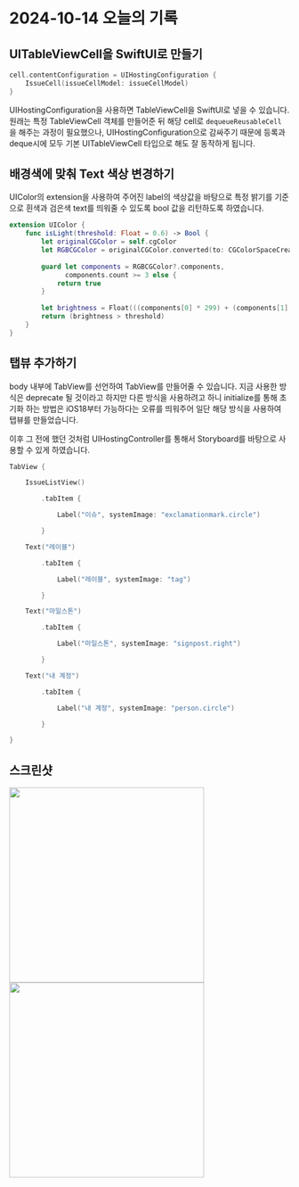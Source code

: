 
# 2024-10-14 오늘의 기록
## UITableViewCell을 SwiftUI로 만들기
```swift
cell.contentConfiguration = UIHostingConfiguration {
	IssueCell(issueCellModel: issueCellModel)
}
```
UIHostingConfiguration을 사용하면 TableViewCell을 SwiftUI로 넣을 수 있습니다.
원래는 특정 TableViewCell 객체를 만들어준 뒤 해당 cell로 `dequeueReusableCell` 을 해주는 과정이 필요했으나, UIHostingConfiguration으로 감싸주기 때문에 등록과 deque시에 모두 기본 UITableViewCell 타입으로 해도 잘 동작하게 됩니다.

## 배경색에 맞춰 Text 색상 변경하기
UIColor의 extension을 사용하여 주어진 label의 색상값을 바탕으로 특정 밝기를 기준으로 흰색과 검은색 text를 띄워줄 수 있도록 bool 값을 리턴하도록 하였습니다.
```swift
extension UIColor {
    func isLight(threshold: Float = 0.6) -> Bool {
        let originalCGColor = self.cgColor
        let RGBCGColor = originalCGColor.converted(to: CGColorSpaceCreateDeviceRGB(), intent: .defaultIntent, options: nil)
        
        guard let components = RGBCGColor?.components,
              components.count >= 3 else {
            return true
        }
        
        let brightness = Float(((components[0] * 299) + (components[1] * 587) + (components[2] * 114)) / 1000)
        return (brightness > threshold)
    }
}
```

## 탭뷰 추가하기
body 내부에 TabView를 선언하여 TabView를 만들어줄 수 있습니다.
지금 사용한 방식은 deprecate 될 것이라고 하지만 다른 방식을 사용하려고 하니 initialize를 통해 초기화 하는 방법은 iOS18부터 가능하다는 오류를 띄워주어 일단 해당 방식을 사용하여 탭뷰를 만들었습니다.

이후 그 전에 했던 것처럼 UIHostingController를 통해서 Storyboard를 바탕으로 사용할 수 있게 하였습니다.
```swift
TabView {

	IssueListView()

		.tabItem {

			Label("이슈", systemImage: "exclamationmark.circle")

		}

	Text("레이블")

		.tabItem {

			Label("레이블", systemImage: "tag")

		}

	Text("마일스톤")

		.tabItem {

			Label("마일스톤", systemImage: "signpost.right")

		}

	Text("내 계정")

		.tabItem {

			Label("내 계정", systemImage: "person.circle")

		}

}
```
## 스크린샷
<img src="https://i.imgur.com/dQ4zXT3.png" width="350" />

<img src="https://i.imgur.com/qdKm3n5.png" width="350" />

